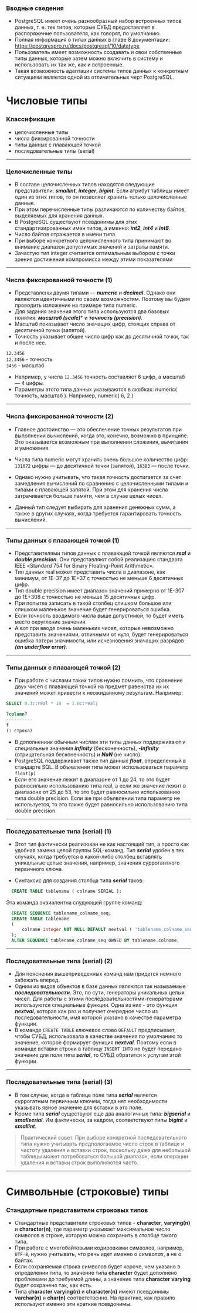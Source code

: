### Вводные сведения

- PostgreSQL имеет очень разнообразный набор встроенных типов
данных, т. е. тех типов, которые СУБД предоставляет в распоряжение
пользователя, как говорят, по умолчанию.
- Полная информация о типах данных в главе 8 документации:
https://postgrespro.ru/docs/postgresql/10/datatype
-  Пользователь имеет возможность создавать и свои собственные типы
данных, которые затем можно включить в систему и использовать их
так же, как и встроенные.
- Такая возможность адаптации системы типов данных к конкретным
ситуациям является одной из отличительных черт PostgreSQL.
  
# Числовые типы

### Классификация
- целочисленные типы
- числа фиксированной точности
- типы данных с плавающей точкой
- последовательные типы (serial)
***
### Целочисленные типы
- В составе целочисленных типов находятся следующие представители:
  ***smallint***, ***integer***, ***bigint***. Если атрибут таблицы имеет один из этих
типов, то он позволяет хранить только целочисленные данные.
- При этом перечисленные типы различаются по количеству байтов,
выделяемых для хранения данных.
- В PostgreSQL существуют псевдонимы для этих стандартизированных
имен типов, а именно: ***int2***, ***int4*** и ***int8***.
- Число байтов отражается в имени типа.
- При выборе конкретного целочисленного типа принимают во
внимание диапазон допустимых значений и затраты памяти.
- Зачастую тип integer считается оптимальным выбором с точки зрения
достижения компромисса между этими показателями
  
***
### Числа фиксированной точности (1)
- Представлены двумя типами — ***numeric*** и ***decimal***. Однако они являются
идентичными по своим возможностям. Поэтому мы будем проводить
изложение на примере типа numeric.
- Для задания значения этого типа используются два базовых понятия:
***масштаб (scale)**** и ***точность (precision)***.
- Масштаб показывает число значащих цифр, стоящих справа от десятичной
точки (запятой).
- Точность указывает общее число цифр как до десятичной точки, так и
после нее.
  
`12.3456`\
`12.3456` - точность\
`3456` - масштаб

- Например, у числа `12.3456` точность составляет 6 цифр, а масштаб — 4
цифры.
- Параметры этого типа данных указываются в скобках:
numeric( точность, масштаб ). Например, numeric( 6, 2 )
  
***
### Числа фиксированной точности (2)
- Главное достоинство — это обеспечение точных результатов при
выполнении вычислений, когда это, конечно, возможно в принципе.
Это оказывается возможным при выполнении сложения, вычитания и
умножения.
- Числа типа numeric могут хранить очень большое количество цифр:
`131072` цифры — до десятичной точки (запятой), `16383` — после точки.
- Однако нужно учитывать, что такая точность достигается за счет
замедления вычислений по сравнению с целочисленными типами и
типами с плавающей запятой. При этом для хранения числа
затрачивается больше памяти, чем в случае целых чисел.
  

- Данный тип следует выбирать для хранения денежных сумм, а также
в других случаях, когда требуется гарантировать точность вычислений.
  
***
### Типы данных с плавающей точкой (1)
- Представителями типов данных с плавающей точкой являются ***real*** и ***double precision***. Они представляют собой реализацию стандарта IEEE
«Standard 754 for Binary Floating-Point Arithmetic».
- Тип данных real может представить числа в диапазоне, как минимум,
от 1E-37 до 1E+37 с точностью не меньше 6 десятичных цифр.
- Тип double precision имеет диапазон значений примерно от 1E-307 до
1E+308 с точностью не меньше 15 десятичных цифр.
- При попытке записать в такой столбец слишком большое или
слишком маленькое значение будет генерироваться ошибка.
- Если точность вводимого числа выше допустимой, то будет иметь
место округление значения.
- А вот при вводе очень маленьких чисел, которые невозможно
представить значениями, отличными от нуля, будет генерироваться
ошибка потери значимости, или исчезновения значащих разрядов ***(an
  underflow error)***.

***
### Типы данных с плавающей точкой (2)
- При работе с числами таких типов нужно помнить, что сравнение двух чисел с плавающей точкой на предмет равенства их 
их значений может привести к неожиданному результам. Например:

```SQL
SELECT 0.1::real * 10  = 1.0::real;

?column?
----------
f
(1 строка)
```

- В дополнениик обычным числам эти типы данных поддерживают и специальные значения ***infinity*** (бесконечность),
***-infinity*** (отрицательная бесконечность) и ***NaN*** (не число).
- PostgreSQL поддерживает также тип данных ***float***, определенный в стандарте SQL. В объявлении типа может использоваться
параметр `float(p)`
- Если его значение лежит в диапазоне от 1 до 24, то это будет равносильно использованию типа real, а если же значение
лежит в диапазоне от 25 до 53, то это будет равносильно использованию типа double precision. Если же при объявлении типа
параметр не используется, то это также будет равносильно использованию типа double precision.

***
### Последовательные типа (serial) (1)
- Этот тип фактически реализован не как настоящий тип, а просто как удобная замена целой группы SQL-команд. Тип ***serial***
удобен в тех случаях, когда требуется в какой-либо столбец вставлять уникальные целые значения, например, значения
суррогантного первичного ключа. 

- Синтаксис для создания столбца типа ***serial*** таков:
```SQL
  CREATE TABLE tablename ( colname SERIAL ); 
```
Эта команда эквиалентна слудующей группе команд:
```SQL
  CREATE SEQUENCE tablename_colname_seq;
  CREATE TABLE tablename
  (
      colname integer NOT NULL DEFAULT nextval ( 'tablename_colname_seq' )
  );
  ALTER SEQUENCE tablename_colname_seq OWNED BY tablename.colname;
```
***
### Последовательные типа (serial) (2)
- Для пояснения вышеприведенных команд нам придется немного забежать вперед.
- Одним из видов объектов в базе данных являются так называемые ***последовательности***. Это, по сути, генераторы уникальных
целых чисел. Для работы с этими последовательностями-генераторами используются специальные функции. Одна из них - это 
функция ***nextval***, которая как раз и получает очередное число из последовательности, имя которой указано в качестве
параметра функции.
- В команде `CREATE TABLE` ключевое слово `DEFAULT` предписывает, чтобы СУБД, использовала в качестве значения
по умолчанию то значение, которое формирует функция ***nextval***. Поэтому если в команде  вставки строки в таблицу
`INSERT INTO` не будет передано значение для поля типа ***serial***, то СУБД обратится к услугам этой функции.

***
### Последовательные типа (serial) (3)
- В том случае, когда в таблице поле типа ***serial*** является суррогатным первичным ключем, тогда нет необходимости
указывать явное значение для вставки в это поле.
- Кроме типа ***serial*** существуют еще два аналогичных типа: ***bigserial*** и ***smallserial***. Им фактически, 
за кадром, соответствуют типы ***bigint*** и ***smallint***.

> Практический совет. При выборе конкретной последовательного типа нужно учитывать 
> предпологаемое число строк в таблице и частоту удаления и вставки строк, поскольку 
> даже для небольшой таблицы может потребоваться большой диапазон, если операции удаления и вставки строк выполняются
> часто.

***
# Символьные (строковые) типы
### Стандартные представители строковых типов
- Стандартные представители строковых типов - **character**, **varying(n)** и **character(n)**, где параметр указывает
максимальное число символов в строке, которую можно сохранить в столбце такого типа.
- При работе с многобайтовыми кодировками символов, например, `UTF-8`, нужно учитывать, что речь идет именно о _символах_,
а не о байтах.
- Если сохраняемая строка символов будет короче, чем указано в определении типа, то значение типа **character** будет
дополнено проблемами до требуемой длины, а значение типа **character** **varying** будет сохранено так, как есть.
- Типа **character** **varying(n)** и **character(n)** имеют псевдонимы **varchar(n)** и **char(n)** соответственно. На практике, как правило
используют именно эти краткие псевдонимы.